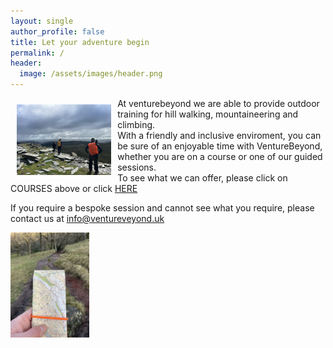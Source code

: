 ```yaml
---
layout: single
author_profile: false
title: Let your adventure begin
permalink: /
header:
  image: /assets/images/header.png
---
```


<div>
<img src="/assets/images/image6.png" width="30%" height="auto" style="float: left; margin: 10px;">

At venturebeyond we are able to provide outdoor training for hill walking, mountaineering and climbing.
<br>
With a friendly and inclusive enviroment, you can be sure of an enjoyable time with VentureBeyond, whether you are on a course or one of our guided sessions.
<br>
To see what we can offer, please click on COURSES above or click [HERE](/courses/)
<br>
</div>

If you require a bespoke session and cannot see what you require, please contact us at [info@ventureveyond.uk](mailto:info@venturebeyond.uk)

<img src="/assets/images/IMG_3957.png" alt="map" width="25%" height="auto">



<!--- [![Mountain Training](/assets/images/mt-logo.png)](https://www.mountain-training.org)
[![NNAS](/assets/images/nnas-logo.png)](https://nnas-org.uk) --->
